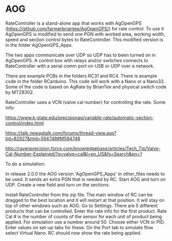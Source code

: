 # AOG
RateController is a stand-alone app that works with AgOpenGPS (https://github.com/farmerbriantee/AgOpenGPS/) for rate control. To use it AgOpenGPS is modified to send one PGN with worked area, working width, speed and section control bytes to RateController. This modified version is in the folder AgOpenGPS_Apps. 

The two apps communicate over UDP so UDP has to been turned on in AgOpenGPS. A control box with relays and/or switches connects to RateController with a serial comm port on USB or UDP over a network.

There are example PCBs in the folders RC31 and RC4. There is example code in the folder RCarduino. This code will work with a Nano or a Nano33. Some of the code is based on AgRate by BrianTee and physical switch code by MTZ8302.

RateController uses a VCN (valve cal number) for controlling the rate. Some info:

https://www.k-state.edu/precisionag/variable-rate/automatic-section-control/index.html

https://talk.newagtalk.com/forums/thread-view.asp?tid=82927&mid=594748#M594748

http://ravenprecision.force.com/knowledgebase/articles/Tech_Tip/Valve-Cal-Number-Explained/?q=valve+cal&l=en_US&fs=Search&pn=1



To do a simulation:

In release 2.0.0 the AOG version 'AgOpenGPS_Apps' in other_files needs to be used. It sends an extra PGN that is needed by RC. Start AOG and turn on UDP. Create a new field and turn on the sections.

 Install RateController from the zip file. The main window of RC can be dragged to the best location and it will restart at that position. It will stay on top of other windows such as AOG. Go to Settings. There are 5 different products that can be controlled. Enter the rate info for the first product. Rate Cal # is the number of counts of the sensor for each unit of product being applied. For simulation use a number around 50. Choose either VCN or PID. Enter values on set-up tabs for these. On the Port tab to simulate flow select Virtual Nano. RC should now show the rate being applied.

